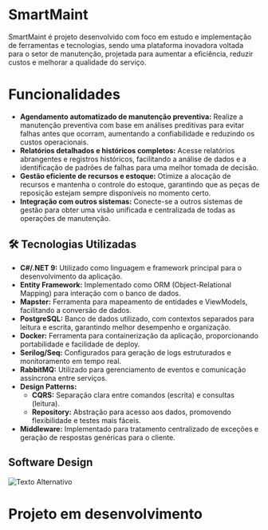 <h1>SmartMaint</h1>
<p>SmartMaint é projeto desenvolvido com foco em estudo e implementação de ferramentas e tecnologias, sendo uma plataforma inovadora voltada para o setor de manutenção, projetada para aumentar a eficiência, reduzir custos e melhorar a qualidade do serviço.</p>
 <h1>Funcionalidades</h1>
    <ul>
        <li>
            <strong>Agendamento automatizado de manutenção preventiva:</strong>  
            Realize a manutenção preventiva com base em análises preditivas para evitar falhas antes que ocorram, aumentando a confiabilidade e reduzindo os custos operacionais.
        </li>
        <li>
            <strong>Relatórios detalhados e históricos completos:</strong>  
            Acesse relatórios abrangentes e registros históricos, facilitando a análise de dados e a identificação de padrões de falhas para uma melhor tomada de decisão.
        </li>
        <li>
            <strong>Gestão eficiente de recursos e estoque:</strong>  
            Otimize a alocação de recursos e mantenha o controle do estoque, garantindo que as peças de reposição estejam sempre disponíveis no momento certo.
        </li>
        <li>
            <strong>Integração com outros sistemas:</strong>  
            Conecte-se a outros sistemas de gestão para obter uma visão unificada e centralizada de todas as operações de manutenção.
        </li>
    </ul>
<h2>🛠️ Tecnologias Utilizadas</h2>
<ul>
  <li><strong>C#/.NET 9:</strong> Utilizado como linguagem e framework principal para o desenvolvimento da aplicação.</li>
  <li><strong>Entity Framework:</strong> Implementado como ORM (Object-Relational Mapping) para interação com o banco de dados.</li>
  <li><strong>Mapster:</strong> Ferramenta para mapeamento de entidades e ViewModels, facilitando a conversão de dados.</li>
  <li><strong>PostgreSQL:</strong> Banco de dados utilizado, com contextos separados para leitura e escrita, garantindo melhor desempenho e organização.</li>
  <li><strong>Docker:</strong> Ferramenta para containerização da aplicação, proporcionando portabilidade e facilidade de deploy.</li>
  <li><strong>Serilog/Seq:</strong> Configurados para geração de logs estruturados e monitoramento em tempo real.</li>
  <li><strong>RabbitMQ:</strong> Utilizado para gerenciamento de eventos e comunicação assíncrona entre serviços.</li>
  <li><strong>Design Patterns:</strong> 
    <ul>
      <li><strong>CQRS:</strong> Separação clara entre comandos (escrita) e consultas (leitura).</li>
      <li><strong>Repository:</strong> Abstração para acesso aos dados, promovendo flexibilidade e testes mais fáceis.</li>
    </ul>
  </li>
  <li><strong>Middleware:</strong> Implementado para tratamento centralizado de exceções e geração de respostas genéricas para o cliente.</li>
</ul>
<h2>Software Design</h2>
<img src="https://github.com/user-attachments/assets/e957dec8-ed35-423e-b384-f639d7fbc813" alt="Texto Alternativo">

<h1>Projeto em desenvolvimento</h1>

